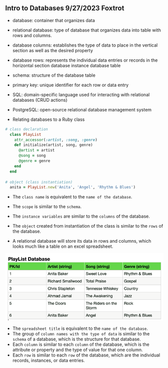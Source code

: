## Intro to Databases 9/27/2023 Foxtrot

- database: container that organizes data
- relational database: type of database that organizes data into table with rows and columns.
- database columns: establishes the type of data to place in the vertical section as well as the desired property
- database rows: represents the individual data entries or records in the horizontal section
database instance
database table
- schema: structure of the database table
- primary key: unique identifier for each row or data entry


- SQL: domain-specific language used for interacting with relational databases (CRUD actions)
- PostgreSQL: open-source relational database management system

- Relating databases to a Ruby class
```rb
# class declaration
  class PlayList
    attr_accessor(:artist, :song, :genre)
    def initialize(artist, song, genre)
      @artist = artist
      @song = song
      @genre = genre
    end
  end

# object (class instantiation)
  anita = PlayList.new('Anita', 'Angel', 'Rhythm & Blues')
```
- The `class name` is equivalent to the `name of the database`.
- The `scope` is similar to the `schema`.
- The `instance variables` are similar to the `columns` of the database.
- The `object` created from instantiation of the class is similar to the `rows` of the database.

- A relational database will store its data in rows and columns, which looks much like a table on an excel spreadsheet.  

![Database](lecture-assets/database.png)  

- The `spreadsheet title` is equivalent to the `name of the database`.
- The group of `column names with the type of data` is similar to the `schema` of a database, which is the structure for that database.
- Each `column` is similar to each `column` of the database, which is the attribute or property and the type of value for that one column.
- Each `row` is similar to each `row` of the database, which are the individual records, instances, or data entries.


